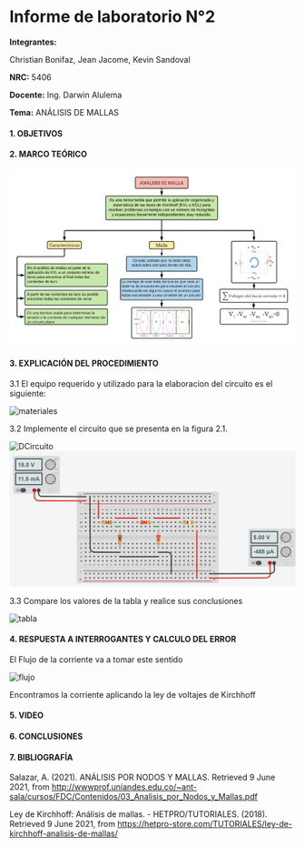 # Informe de laboratorio N°2
**Integrantes:**

Christian Bonifaz, Jean Jacome, Kevin Sandoval

**NRC:** 5406

**Docente:** Ing. Darwin Alulema

**Tema:** ANÁLISIS DE MALLAS

#### 1. OBJETIVOS 

#### 2. MARCO TEÓRICO 

<img src="imagenes/malla.png">

#### 3. EXPLICACIÓN DEL PROCEDIMIENTO
3.1 El equipo requerido y utilizado para la elaboracion del circuito es el siguiente:

![materiales](https://user-images.githubusercontent.com/84586968/121449049-993db900-c95e-11eb-907d-aba4af4aab30.png)

3.2 Implemente el circuito que se presenta en la figura 2.1.

![DCircuito](https://user-images.githubusercontent.com/84586968/121449055-9b077c80-c95e-11eb-9498-f4293c17eb78.png)
<img src="imagenes/SCircuito.png" width="600">


3.3 Compare los valores de la tabla y realice sus conclusiones

![tabla](https://user-images.githubusercontent.com/84586968/121449753-09990a00-c960-11eb-991c-5f74692ec33f.png)

#### 4. RESPUESTA A INTERROGANTES Y CALCULO DEL ERROR 
El Flujo de la corriente va a tomar este sentido

![flujo](https://user-images.githubusercontent.com/84586968/121451401-23881c00-c963-11eb-9a3e-7e3468012e9a.png)

Encontramos la corriente aplicando la ley de voltajes de Kirchhoff

#### 5. VIDEO

#### 6. CONCLUSIONES 

#### 7. BIBLIOGRAFÍA

Salazar, A. (2021). ANÁLISIS POR NODOS Y MALLAS. Retrieved 9 June 2021, from http://wwwprof.uniandes.edu.co/~ant-sala/cursos/FDC/Contenidos/03_Analisis_por_Nodos_y_Mallas.pdf

Ley de Kirchhoff: Análisis de mallas. - HETPRO/TUTORIALES. (2018). Retrieved 9 June 2021, from https://hetpro-store.com/TUTORIALES/ley-de-kirchhoff-analisis-de-mallas/

